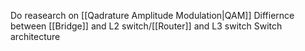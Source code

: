 Do reasearch on [[Qadrature Amplitude Modulation|QAM]]
Diffiernce between [[Bridge]] and L2 switch/[[Router]] and L3 switch
Switch architecture